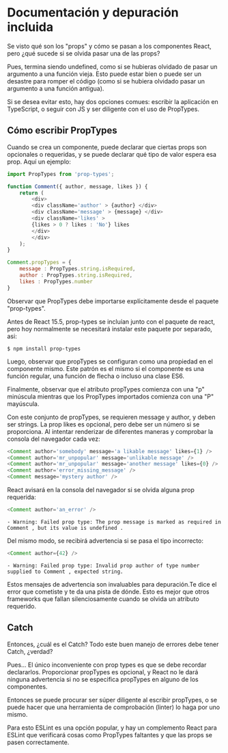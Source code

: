 # Documentación y depuración incluida

Se visto qué son los "props" y cómo se pasan a los componentes React, pero ¿qué sucede si se olvida pasar una de las props?

Pues, termina siendo undefined, como si se hubieras olvidado de pasar un argumento a una función vieja. Esto puede estar bien o puede ser un desastre para romper el código (como si se hubiera olvidado pasar un argumento a una función antigua).

Si se desea evitar esto, hay dos opciones comues: escribir la aplicación en TypeScript, o seguir con JS y ser diligente con el uso de PropTypes.

## Cómo escribir PropTypes

Cuando se crea un componente, puede declarar que ciertas props son opcionales o requeridas, y se puede declarar qué tipo de valor espera esa prop. Aquí un ejemplo:

```js
import PropTypes from 'prop-types';

function Comment({ author, message, likes }) {
    return (
        <div>
        <div className='author' > {author} </div>
        <div className='message' > {message} </div>
        <div className='likes' >
        {likes > 0 ? likes : 'No'} likes
        </div>
        </div>
    );
}

Comment.propTypes = {
    message : PropTypes.string.isRequired,
    author : PropTypes.string.isRequired,
    likes : PropTypes.number
}
```

Observar que PropTypes debe importarse explícitamente desde el paquete "prop-types".

Antes de React 15.5, prop-types se incluían junto con el paquete de react, pero hoy normalmente se necesitará instalar este paquete por separado, asi:

```shell
$ npm install prop-types
```

Luego, observar que propTypes se configuran como una propiedad en el componente mismo. Este patrón es el mismo si el componente es una función regular, una función de flecha o incluso una clase ES6.

Finalmente, observar que el atributo propTypes comienza con una "p" minúscula mientras que los PropTypes importados
comienza con una "P" mayúscula.

Con este conjunto de propTypes, se requieren message y author, y deben ser strings. La prop likes es opcional, pero debe ser un número si se proporciona. Al intentar renderizar de diferentes maneras y comprobar la consola del navegador cada vez:

```js
<Comment author='somebody' message='a likable message' likes={1} />
<Comment author='mr_unpopular' message='unlikable message' />
<Comment author='mr_unpopular' message='another message' likes={0} />
<Comment author='error_missing_message' />
<Comment message='mystery author' />
```

React avisará en la consola del navegador si se olvida alguna prop requerida:

```js
<Comment author='an_error' />
```

    - Warning: Failed prop type: The prop message is marked as required in Comment , but its value is undefined .

Del mismo modo, se recibirá advertencia si se pasa el tipo incorrecto:

```js
<Comment author={42} />
```

    - Warning: Failed prop type: Invalid prop author of type number supplied to Comment , expected string.

Estos mensajes de advertencia son invaluables para depuración.Te dice el error que cometiste y te da una pista de dónde. Esto es mejor que otros frameworks que fallan silenciosamente cuando se olvida un atributo requerido.

## Catch

Entonces, ¿cuál es el Catch? Todo este buen manejo de errores debe tener Catch, ¿verdad?

Pues... El único inconveniente con prop types es que se debe recordar declararlos. Proporcionar propTypes es 
opcional, y React no le dará ninguna advertencia si no se especifica propTypes en alguno de los componentes.

Entonces se puede procurar ser súper diligente al escribir propTypes, o se puede hacer que una herramienta de comprobación (linter) lo haga por uno mismo.

Para esto ESLint es una opción popular, y hay un complemento React para ESLint que verificará cosas como PropTypes faltantes y que las props se pasen correctamente.

